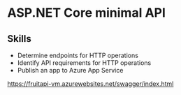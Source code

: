 # ASP.NET Core minimal API

## Skills
- Determine endpoints for HTTP operations
- Identify API requirements for HTTP operations
- Publish an app to Azure App Service

https://fruitapi-vm.azurewebsites.net/swagger/index.html
